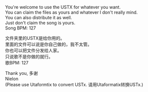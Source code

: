 You're welcome to use the USTX for whatever you want.<br>
You can claim the files as yours and whatever I don't really mind.<br>
You can also distribute it as well.<br>
Just don't claim the song is yours.<br>
Song BPM: 127<br>

文件夹里的USTX是给你用的。<br>
里面的文件可以说是你自己做的，我不太管。<br>
你也可以把文件分发给人家。<br>
只说歌不是你做的就行。<br>
歌BPM: 127<br>

Thank you, 多谢<br>
Nielon<br>
(Please use Utaformtix to convert USTx. 请用Utaformatix转换USTx.)